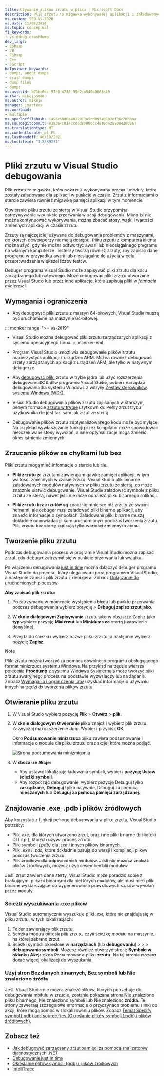 ```yaml
---
title: Używanie plików zrzutu w pliku | Microsoft Docs
description: Plik zrzutu to migawka wykonywanej aplikacji i załadowanych modułów. Rozważ utworzenie pliku zrzutu w sytuacjach, w których nie masz dostępu do debugowania aplikacji.
ms.custom: SEO-VS-2020
ms.date: 11/05/2018
ms.topic: conceptual
f1_keywords:
- vs.debug.crashdump
dev_langs:
- CSharp
- VB
- FSharp
- C++
- JScript
helpviewer_keywords:
- dumps, about dumps
- crash dumps
- dump files
- dumps
ms.assetid: b71be6dc-57e0-4730-99d2-b540a0863e49
author: mikejo5000
ms.author: mikejo
manager: jmartens
ms.workload:
- multiple
ms.openlocfilehash: 1496c50d6a4022083a5cd093a0682ef36c70bbaa
ms.sourcegitcommit: e3a364c014ccdada0860cc4930d428808e20d667
ms.translationtype: MT
ms.contentlocale: pl-PL
ms.lasthandoff: 06/19/2021
ms.locfileid: "112389231"
---
```

# <a name="dump-files-in-the-visual-studio-debugger"></a>Pliki zrzutu w Visual Studio debugowania

<a name="BKMK_What_is_a_dump_file_"></a> Plik *zrzutu* to migawka, która pokazuje wykonywany proces i moduły, które zostały załadowane dla aplikacji w punkcie w czasie. Zrzut z informacjami o stercie zawiera również migawkę pamięci aplikacji w tym momencie.

Otwieranie pliku zrzutu ze stertą w Visual Studio przypomina zatrzymywanie w punkcie przerwania w sesji debugowania. Mimo że nie można kontynuować wykonywania, można zbadać stosy, wątki i wartości zmiennych aplikacji w czasie zrzutu.

Zrzuty są najczęściej używane do debugowania problemów z maszynami, do których deweloperzy nie mają dostępu. Pliku zrzutu z komputera klienta można użyć, gdy nie można odtworzyć awarii lub nieosiągalnego programu na własnym komputerze. Testerzy tworzą również zrzuty, aby zapisać dane programu w przypadku awarii lub nieosiągalne do użycia w celu przeprowadzenia większej liczby testów.

Debuger programu Visual Studio może zapisywać pliki zrzutu dla kodu zarządzanego lub natywnego. Może debugować pliki zrzutu utworzone przez Visual Studio lub przez inne aplikacje, które zapisują pliki w *formacie minizrzuci.*

## <a name="requirements-and-limitations"></a><a name="BKMK_Requirements_and_limitations"></a> Wymagania i ograniczenia

- Aby debugować pliki zrzutu z maszyn 64-bitowych, Visual Studio muszą być uruchomione na maszynie 64-bitowej.

::: moniker range=">= vs-2019"
- Visual Studio można debugować pliki zrzutu zarządzanych aplikacji z systemu operacyjnego Linux. 
::: moniker-end

- Program Visual Studio umożliwia debugowanie plików zrzutu macierzystych aplikacji z urządzeń ARM. Można również debugować zrzuty zarządzanych aplikacji z urządzeń ARM, ale tylko w natywnym debugerze.

- Aby [debugować pliki](/windows-hardware/drivers/debugger/kernel-mode-dump-files) zrzutu [](/dotnet/framework/tools/sos-dll-sos-debugging-extension) w trybie jądra lub użyć rozszerzenia debugowaniaSOS.dllw programie Visual Studio, pobierz narzędzia debugowania dla systemu Windows z witryny [Zestaw sterowników systemu Windows (WDK).](/windows-hardware/drivers/download-the-wdk)

- Visual Studio debugowania plików zrzutu zapisanych w starszym, pełnym formacie [zrzutu w trybie](/windows/desktop/wer/collecting-user-mode-dumps) użytkownika. Pełny zrzut trybu użytkownika nie jest taki sam jak zrzut ze stertą.

- Debugowanie plików zrzutu zoptymalizowanego kodu może być mylące. Na przykład wywłaszczanie funkcji przez kompilator może spowodować nieoczekiwane stosy wywołań, a inne optymalizacje mogą zmienić okres istnienia zmiennych.

## <a name="dump-files-with-or-without-heaps"></a><a name="BKMK_Dump_files__with_or_without_heaps"></a> Zrzucanie plików ze chyłkami lub bez

Pliki zrzutu mogą mieć informacje o stercie lub nie.

- **Pliki zrzutu ze** zrzutami zawierają migawkę pamięci aplikacji, w tym wartości zmiennych w czasie zrzutu. Visual Studio pliki binarne załadowanych modułów natywnych w pliku zrzutu ze stertą, co może znacznie ułatwić debugowanie. Visual Studio załadować symbole z pliku zrzutu ze stertą, nawet jeśli nie może odnaleźć pliku binarnego aplikacji.

- **Pliki zrzutu bez zrzutów są** znacznie mniejsze niż zrzuty ze swoimi hełmami, ale debuger musi załadować pliki binarne aplikacji, aby znaleźć informacje o symbolach. Załadowane pliki binarne muszą dokładnie odpowiadać plikom uruchomionym podczas tworzenia zrzutu. Pliki zrzutu bez sterty zapisują tylko wartości zmiennych stosu.

## <a name="create-a-dump-file"></a><a name="BKMK_Create_a_dump_file"></a> Tworzenie pliku zrzutu

Podczas debugowania procesu w programie Visual Studio można zapisać zrzut, gdy debuger zatrzymał się w punkcie przerwania lub wyjątku.

Po włączeniu debugowania [just in time](../debugger/just-in-time-debugging-in-visual-studio.md) można dołączyć debuger programu Visual Studio do procesu, który ulega awarii poza programem Visual Studio, a następnie zapisać plik zrzutu z debugera. Zobacz [Dołączanie do uruchomionych procesów.](../debugger/attach-to-running-processes-with-the-visual-studio-debugger.md)

**Aby zapisać plik zrzutu:**

1. Po zatrzymaniu w momencie wystąpienia błędu lub punktu przerwania podczas debugowania wybierz pozycję  >  **Debuguj zapisz zrzut jako**.

1. W **oknie dialogowym Zapisywanie** zrzutu jako w obszarze Zapisz jako **typ** wybierz pozycję **Minizrzut** lub **Minidump ze** stertą (ustawienie domyślne).

1. Przejdź do ścieżki i wybierz nazwę pliku zrzutu, a następnie wybierz pozycję **Zapisz**.

>[!NOTE]
>Pliki zrzutu można tworzyć za pomocą dowolnego programu obsługującego format minizrzuca systemu Windows. Na przykład narzędzie wiersza polecenia **Procdump** z systemu [Windows Sysinternals](/sysinternals/) może tworzyć pliki zrzutu awaryjnego procesu na podstawie wyzwalaczy lub na żądanie. Zobacz [Wymagania i ograniczenia, aby](../debugger/using-dump-files.md#BKMK_Requirements_and_limitations) uzyskać informacje o używaniu innych narzędzi do tworzenia plików zrzutu.

## <a name="open-a-dump-file"></a><a name="BKMK_Open_a_dump_file"></a> Otwieranie pliku zrzutu

1. W Visual Studio wybierz pozycję **Plik**  >  **Otwórz**  >  **plik.**

1. W **oknie dialogowym Otwieranie** pliku znajdź i wybierz plik zrzutu. Zazwyczaj ma rozszerzenie *dmp.* Wybierz przycisk **OK**.

   Okno **Podsumowanie minizrzuca** pliku zawiera podsumowanie i informacje o module dla pliku zrzutu oraz akcje, które można podjąć.

   ![Strona podsumowania minizmigonia](../debugger/media/dbg_dump_summarypage.png "Strona podsumowania minizmigonia")

1. W **obszarze Akcje:**
   - Aby ustawić lokalizacje ładowania symboli, wybierz **pozycję Ustaw ścieżki symboli**.
   - Aby rozpocząć debugowanie, wybierz pozycję Debuguj tylko **zarządzane,** **Debuguj** tylko natywnie, Debuguj za pomocą **mieszanych** lub **Debuguj za pomocą pamięci zarządzanej.**

## <a name="find-exe-pdb-and-source-files"></a><a name="BKMK_Find_binaries__symbol___pdb__files__and_source_files"></a> Znajdowanie .exe, .pdb i plików źródłowych

Aby korzystać z funkcji pełnego debugowania w pliku zrzutu, Visual Studio potrzeby:

- Plik *.exe,* dla których utworzono zrzut, oraz inne pliki binarne (biblioteki DLL itp.), których używa proces zrzutu.
- Pliki symboli *(.pdb)* dla *.exe* i innych plików binarnych.
- Pliki *.exe* *i .pdb,* które dokładnie pasują do wersji i kompilacji plików podczas tworzenia zrzutu.
- Pliki źródłowe dla odpowiednich modułów. Jeśli nie możesz znaleźć plików źródłowych, możesz użyć desembemblii modułów.

Jeśli zrzut zawiera dane sterty, Visual Studio może poradzić sobie z brakującymi plikami binarnymi dla niektórych modułów, ale musi mieć pliki binarne wystarczające do wygenerowania prawidłowych stosów wywołań przez moduły.

### <a name="search-paths-for-exe-files"></a>Ścieżki wyszukiwania .exe plików

Visual Studio automatycznie wyszukuje pliki *.exe,* które nie znajdują się w pliku zrzutu, w tych lokalizacjach:

1. Folder zawierający plik zrzutu.
2. Ścieżka modułu określa plik zrzutu, czyli ścieżkę modułu na maszynie, na której zebrano zrzut.
3. Ścieżki symboli określone w **narzędziach** (lub **debugowaniu**) >   >    >  **debugowania symboli**. Możesz również otworzyć stronę **Symbole w** **okienku Akcje** okna Podsumowanie pliku **zrzutu.** Na tej stronie możesz dodać więcej lokalizacji do wyszukania.

### <a name="use-the-no-binary-no-symbols-or-no-source-found-pages"></a>Użyj stron Bez danych binarnych, Bez symboli lub Nie znaleziono źródła

Jeśli Visual Studio nie można znaleźć plików, których potrzebuje do debugowania modułu w zrzucie, zostanie pokazana strona Nie znaleziono pliku binarnego, Nie znaleziono symboli lub Nie znaleziono **źródła.**   Te strony zawierają szczegółowe informacje o przyczynach problemu i linki do akcji, które mogą pomóc w zlokalizowaniu plików. Zobacz [Temat Specify symbol (.pdb) and source files (Określanie plików symboli (.pdb) i plików źródłowych).](../debugger/specify-symbol-dot-pdb-and-source-files-in-the-visual-studio-debugger.md)

## <a name="see-also"></a>Zobacz też

- [Jak debugować zarządzany zrzut pamięci za pomocą analizatorów diagnostycznych .NET](../debugger/how-to-debug-managed-memory-dump.md)
- [Debugowanie just in time](../debugger/just-in-time-debugging-in-visual-studio.md)
- [Określanie plików symboli (pdb) i plików źródłowych](../debugger/specify-symbol-dot-pdb-and-source-files-in-the-visual-studio-debugger.md)
- [IntelliTrace](../debugger/intellitrace.md)